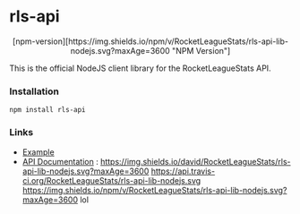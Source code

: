 # rls-api

<center>[npm-version][https://img.shields.io/npm/v/RocketLeagueStats/rls-api-lib-nodejs.svg?maxAge=3600 "NPM Version"]</center>

This is the official NodeJS client library for the RocketLeagueStats API.

### Installation
`npm install rls-api`

### Links
 * [Example](https://github.com/RocketLeagueStats/rls-api-lib-nodejs/blob/master/example.js)
 * [API Documentation](http://documentation.rocketleaguestats.com/)
: https://img.shields.io/david/RocketLeagueStats/rls-api-lib-nodejs.svg?maxAge=3600
https://api.travis-ci.org/RocketLeagueStats/rls-api-lib-nodejs.svg
https://img.shields.io/npm/v/RocketLeagueStats/rls-api-lib-nodejs.svg?maxAge=3600
lol
